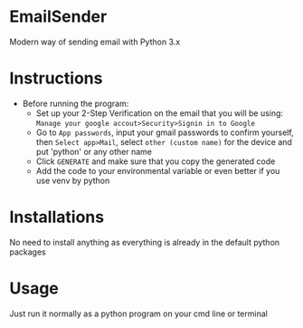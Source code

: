 # EmailSender
Modern way of sending email with Python 3.x

# Instructions
- Before running the program:
	- Set up your 2-Step Verification on the email that you will be using:
	```Manage your google accout>Security>Signin in to Google```
	- Go to `App passwords`, input your gmail passwords to confirm yourself, then `Select app>Mail`, select `other (custom name)` for the device and put 'python' or any other name
	- Click `GENERATE` and make sure that you copy the generated code
	- Add the code to your environmental variable or even better if you use venv by python

# Installations
No need to install anything as everything is already in the default python packages

# Usage
Just run it normally as a python program on your cmd line or terminal